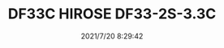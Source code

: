 ﻿---
layout: post 
title: DF33C HIROSE DF33-2S-3.3C
is_home: true
tags: 
categories: housing-terminal
overview: 
series: DF33
part_number: 0587-1
thumb_img: 
small_img: static/202107/587-20210720.jpg
date: 2021/7/20 8:29:42
---



